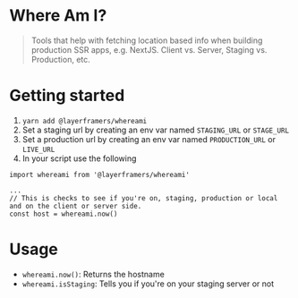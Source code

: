 # Where Am I?
> Tools that help with fetching location based info when building production SSR apps, e.g. NextJS. Client vs. Server, Staging vs. Production, etc.

# Getting started 

1. `yarn add @layerframers/whereami`
1. Set a staging url by creating an env var named `STAGING_URL` or `STAGE_URL`
1. Set a production url by creating an env var named `PRODUCTION_URL` or `LIVE_URL`
1. In your script use the following
```
import whereami from '@layerframers/whereami'

...
// This is checks to see if you're on, staging, production or local and on the client or server side.
const host = whereami.now()
```

# Usage

- `whereami.now()`: Returns the hostname
- `whereami.isStaging`: Tells you if you're on your staging server or not
